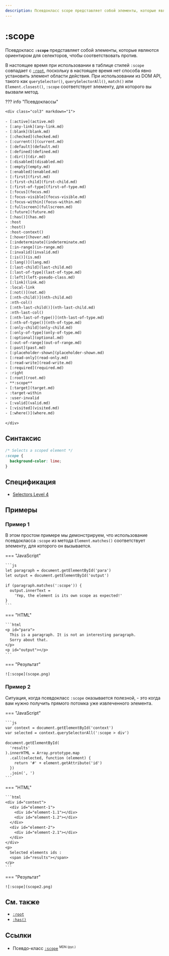 ```yaml
---
description: Псевдокласс scope представляет собой элементы, которые являются ориентиром для селекторов, чтобы соответствовать против
---
```


# :scope

Псевдокласс **`:scope`** представляет собой элементы, которые являются ориентиром для селекторов, чтобы соответствовать против.

В настоящее время при использовании в таблице стилей `:scope` совпадает с [`:root`](root.md), поскольку в настоящее время нет способа явно установить элемент области действия. При использовании из DOM API, такого как `querySelector()`, `querySelectorAll()`, `match()` или `Element.closest()`, `:scope` соответствует элементу, для которого вы вызвали метод.

??? info "Псевдоклассы"

    <div class="col3" markdown="1">

    - [:active](active.md)
    - [:any-link](any-link.md)
    - [:blank](blank.md)
    - [:checked](checked.md)
    - [:current()](current.md)
    - [:default](default.md)
    - [:defined](defined.md)
    - [:dir()](dir.md)
    - [:disabled](disabled.md)
    - [:empty](empty.md)
    - [:enabled](enabled.md)
    - [:first](first.md)
    - [:first-child](first-child.md)
    - [:first-of-type](first-of-type.md)
    - [:focus](focus.md)
    - [:focus-visible](focus-visible.md)
    - [:focus-within](focus-within.md)
    - [:fullscreen](fullscreen.md)
    - [:future](future.md)
    - [:has()](has.md)
    - :host
    - :host()
    - :host-context()
    - [:hover](hover.md)
    - [:indeterminate](indeterminate.md)
    - [:in-range](in-range.md)
    - [:invalid](invalid.md)
    - [:is()](is.md)
    - [:lang()](lang.md)
    - [:last-child](last-child.md)
    - [:last-of-type](last-of-type.md)
    - [:left](left-pseudo-class.md)
    - [:link](link.md)
    - :local-link
    - [:not()](not.md)
    - [:nth-child()](nth-child.md)
    - :nth-col()
    - [:nth-last-child()](nth-last-child.md)
    - :nth-last-col()
    - [:nth-last-of-type()](nth-last-of-type.md)
    - [:nth-of-type()](nth-of-type.md)
    - [:only-child](only-child.md)
    - [:only-of-type](only-of-type.md)
    - [:optional](optional.md)
    - [:out-of-range](out-of-range.md)
    - [:past](past.md)
    - [:placeholder-shown](placeholder-shown.md)
    - [:read-only](read-only.md)
    - [:read-write](read-write.md)
    - [:required](required.md)
    - :right
    - [:root](root.md)
    - **:scope**
    - [:target](target.md)
    - :target-within
    - :user-invalid
    - [:valid](valid.md)
    - [:visited](visited.md)
    - [:where()](where.md)

    </div>

## Синтаксис

```css
/* Selects a scoped element */
:scope {
  background-color: lime;
}
```

## Спецификация

- [Selectors Level 4](https://drafts.csswg.org/selectors-4/#the-scope-pseudo)

## Примеры

### Пример 1

В этом простом примере мы демонстрируем, что использование псевдокласса `:scope` из метода `Element.matches()` соответствует элементу, для которого он вызывается.

=== "JavaScript"

    ```js
    let paragraph = document.getElementById('para')
    let output = document.getElementById('output')

    if (paragraph.matches(':scope')) {
      output.innerText =
        'Yep, the element is its own scope as expected!'
    }
    ```

=== "HTML"

    ```html
    <p id="para">
      This is a paragraph. It is not an interesting paragraph.
      Sorry about that.
    </p>
    <p id="output"></p>
    ```

=== "Результат"

    ![:scope](scope.png)

### Пример 2

Ситуация, когда псевдокласс `:scope` оказывается полезной, - это когда вам нужно получить прямого потомка уже извлеченного элемента.

=== "JavaScript"

    ```js
    var context = document.getElementById('context')
    var selected = context.querySelectorAll(':scope > div')

    document.getElementById(
      'results'
    ).innerHTML = Array.prototype.map
      .call(selected, function (element) {
        return '#' + element.getAttribute('id')
      })
      .join(', ')
    ```

=== "HTML"

    ```html
    <div id="context">
      <div id="element-1">
        <div id="element-1.1"></div>
        <div id="element-1.2"></div>
      </div>
      <div id="element-2">
        <div id="element-2.1"></div>
      </div>
    </div>
    <p>
      Selected elements ids :
      <span id="results"></span>
    </p>
    ```

=== "Результат"

    ![:scope](scope2.png)

## См. также

- [`:root`](root.md)
- [`:has()`](has.md)

## Ссылки

- Псевдо-класс [`:scope`](https://developer.mozilla.org/en-US/docs/Web/CSS/:scope) <sup><small>MDN (рус.)</small></sup>
